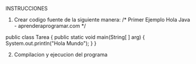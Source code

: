 INSTRUCCIONES
1. Crear codigo fuente de la siguiente manera:
 /* Primer Ejemplo Hola Java - aprenderaprogramar.com */

public class Tarea {
      public static void main(String[ ] arg) {
      System.out.println("Hola Mundo");
      }
}

2. Compilacion y ejecucion del programa
